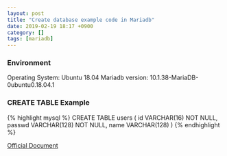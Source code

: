 ```yaml
---
layout: post
title: "Create database example code in Mariadb"
date: 2019-02-19 18:17 +0900
category: []
tags: [mariadb]
---
```


### Environment
Operating System: Ubuntu 18.04
Mariadb version: 10.1.38-MariaDB-0ubuntu0.18.04.1

### CREATE TABLE Example
{% highlight mysql %}
CREATE TABLE users (
	id VARCHAR(16) NOT NULL,
	passwd VARCHAR(128) NOT NULL,
	name VARCHAR(128)
)
{% endhighlight %}

[Official Document](https://mariadb.com/kb/en/library/create-table/)